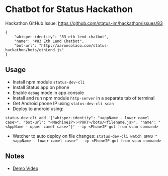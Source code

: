 # Chatbot for Status Hackathon


Hackathon GitHub Issue: https://github.com/status-im/hackathon/issues/83

```
{
    "whisper-identity": "83-eth-lend-chatbot",
    "name": "#83 Eth Lend Chatbot",
    "bot-url": "http://aaroncolaco.com/status-hackathon/bots/ethLend.js"
}
```


## Usage

* Install npm module `status-dev-cli`
* Install Status app on phone
* Enable `debug` mode in app console
* Install and run npm module `http-server` in a separate tab of terminal
* Get Android phone IP using `status-dev-cli scan`
* Deploy to android using:
```console
status-dev-cli add '{"whisper-identity": "<appName - lower camel case>", "bot-url": "<MachineIP>:<PORT>/bots/<filename.js>", "name": "<AppName - upper camel case>"}' --ip <PhoneIP got from scan command>
```
* Watcher to auto deploy on file changes: `status-dev-cli watch $PWD "<appName - lower camel case>" --ip <PhoneIP got from scan command>`

## Notes
- [Demo Video](https://www.youtube.com/watch?v=ySuhFcCnydM)
